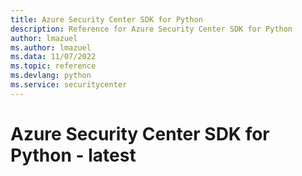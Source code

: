```yaml
---
title: Azure Security Center SDK for Python
description: Reference for Azure Security Center SDK for Python
author: lmazuel
ms.author: lmazuel
ms.data: 11/07/2022
ms.topic: reference
ms.devlang: python
ms.service: securitycenter
---
```

# Azure Security Center SDK for Python - latest

